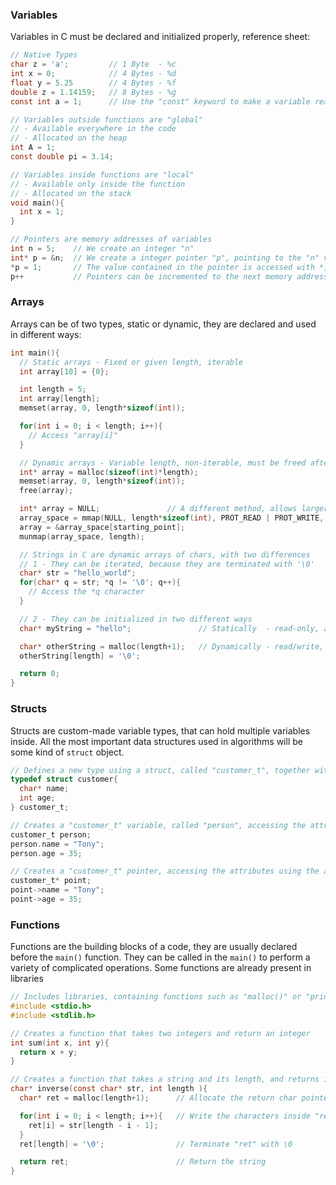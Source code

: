 ### Variables
Variables in C must be declared and initialized properly, reference sheet:

```C
// Native Types
char z = 'a';         // 1 Byte  - %c
int x = 0;            // 4 Bytes - %d
float y = 5.25        // 4 Bytes - %f
double z = 1.14159;   // 8 Bytes - %g
const int a = 1;      // Use the "const" keyword to make a variable read-only

// Variables outside functions are "global"
// - Available everywhere in the code
// - Allocated on the heap
int A = 1;
const double pi = 3.14;

// Variables inside functions are "local"
// - Available only inside the function
// - Allocated on the stack
void main(){
  int x = 1;
}

// Pointers are memory addresses of variables
int n = 5;    // We create an integer "n"
int* p = &n;  // We create a integer pointer "p", pointing to the "n" variable using &
*p = 1;       // The value contained in the pointer is accessed with *, changing this value will also change "n"
p++           // Pointers can be incremented to the next memory address, "p" does not point to "n" anymore
```

### Arrays
Arrays can be of two types, static or dynamic, they are declared and used in different ways:
```C
int main(){
  // Static arrays - Fixed or given length, iterable
  int array[10] = {0};                    

  int length = 5;                          
  int array[length];
  memset(array, 0, length*sizeof(int));

  for(int i = 0; i < length; i++){
    // Access "array[i]"
  }

  // Dynamic arrays - Variable length, non-iterable, must be freed after use
  int* array = malloc(sizeof(int)*length);
  memset(array, 0, length*sizeof(int));
  free(array);

  int* array = NULL;               // A different method, allows larger space
  array_space = mmap(NULL, length*sizeof(int), PROT_READ | PROT_WRITE, MAP_PRIVATE | MAP_ANONYMOUS, -1, 0);
  array = &array_space[starting_point]; 
  munmap(array_space, length);

  // Strings in C are dynamic arrays of chars, with two differences
  // 1 - They can be iterated, because they are terminated with '\0'
  char* str = "hello_world";
  for(char* q = str; *q != '\0'; q++){
    // Access the *q character
  }

  // 2 - They can be initialized in two different ways
  char* myString = "hello";               // Statically  - read-only, already terminated

  char* otherString = malloc(length+1);   // Dynamically - read/write, must be terminated
  otherString[length] = '\0';

  return 0;
}
```

### Structs

Structs are custom-made variable types, that can hold multiple variables inside. All the most important data structures used in algorithms will be some kind of `struct` object.
```C
// Defines a new type using a struct, called "customer_t", together with its attributes
typedef struct customer{
  char* name;
  int age;
} customer_t;

// Creates a "customer_t" variable, called "person", accessing the attributes with the dot (.)
customer_t person;
person.name = "Tony";
person.age = 35;

// Creates a "customer_t" pointer, accessing the attributes using the arrow (->)
customer_t* point;
point->name = "Tony";
point->age = 35;
```
### Functions

Functions are the building blocks of a code, they are usually declared before the `main()` function. They can be called in the `main()` to perform a variety of complicated operations. Some functions are already present in libraries

```C
// Includes libraries, containing functions such as "malloc()" or "printf()"
#include <stdio.h>
#include <stdlib.h>

// Creates a function that takes two integers and return an integer
int sum(int x, int y){
  return x + y;
}

// Creates a function that takes a string and its length, and returns its inverse
char* inverse(const char* str, int length ){
  char* ret = malloc(length+1);      // Allocate the return char pointer

  for(int i = 0; i < length; i++){   // Write the characters inside "ret"
    ret[i] = str[length - i - 1];
  }
  ret[length] = '\0';                // Terminate "ret" with \0

  return ret;                        // Return the string
}
```
